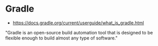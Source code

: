 # Gradle 

- https://docs.gradle.org/current/userguide/what_is_gradle.html

"Gradle is an open-source build automation tool that is designed to be flexible enough to build almost any type of software."


